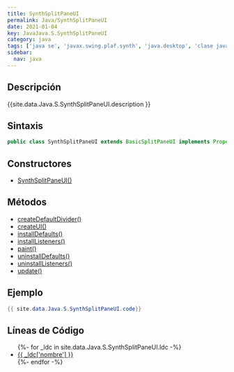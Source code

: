 ```yaml
---
title: SynthSplitPaneUI
permalink: Java/SynthSplitPaneUI
date: 2021-01-04
key: JavaJava.S.SynthSplitPaneUI
category: java
tags: ['java se', 'javax.swing.plaf.synth', 'java.desktop', 'clase java', 'Java 1.7']
sidebar: 
  nav: java
---
```


## Descripción
{{site.data.Java.S.SynthSplitPaneUI.description }}

## Sintaxis
~~~java
public class SynthSplitPaneUI extends BasicSplitPaneUI implements PropertyChangeListener, SynthUI
~~~

## Constructores
* [SynthSplitPaneUI()](/Java/SynthSplitPaneUI/SynthSplitPaneUI/)

## Métodos
* [createDefaultDivider()](/Java/SynthSplitPaneUI/createDefaultDivider)
* [createUI()](/Java/SynthSplitPaneUI/createUI)
* [installDefaults()](/Java/SynthSplitPaneUI/installDefaults)
* [installListeners()](/Java/SynthSplitPaneUI/installListeners)
* [paint()](/Java/SynthSplitPaneUI/paint)
* [uninstallDefaults()](/Java/SynthSplitPaneUI/uninstallDefaults)
* [uninstallListeners()](/Java/SynthSplitPaneUI/uninstallListeners)
* [update()](/Java/SynthSplitPaneUI/update)

## Ejemplo
~~~java
{{ site.data.Java.S.SynthSplitPaneUI.code}}
~~~

## Líneas de Código
<ul>
{%- for _ldc in site.data.Java.S.SynthSplitPaneUI.ldc -%}
   <li>
       <a href="{{_ldc['url'] }}">{{ _ldc['nombre'] }}</a>
   </li>
{%- endfor -%}
</ul>
